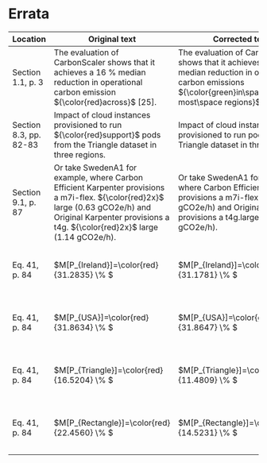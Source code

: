 # Errata

|Location|Original text|Corrected text|Comment|
|--------|--------|----------|------------|
|Section 1.1, p. 3|The evaluation of CarbonScaler shows that it achieves a 16 % median reduction in operational carbon emission ${\color{red}across}$ [25].|The evaluation of CarbonScaler shows that it achieves a 16 % median reduction in operational carbon emissions ${\color{green}in\space most\space regions}$ [25].|Typo|
|Section 8.3, pp. 82-83|Impact of cloud instances provisioned to run ${\color{red}support}$ pods from the Triangle dataset in three regions.|Impact of cloud instances provisioned to run pods from the Triangle dataset in three regions.|Typo|
|Section 9.1, p. 87|Or take SwedenA1 for example, where Carbon Efficient Karpenter provisions a m7i-flex. ${\color{red}2x}$ large (0.63 gCO2e/h) and Original Karpenter provisions a t4g. ${\color{red}2x}$ large (1.14 gCO2e/h).|Or take SwedenA1 for example, where Carbon Efficient Karpenter provisions a m7i-flex.large (0.63 gCO2e/h) and Original Karpenter provisions a t4g.large (1.14 gCO2e/h).| Typo|
|Eq. 41, p. 84|$M[P_{Ireland}]=\color{red}{31.2835} \\% $|$M[P_{Ireland}]=\color{green}{31.1781} \\% $|Removed bad entry in analyzed data|
|Eq. 41, p. 84|$M[P_{USA}]=\color{red}{31.8634} \\% $|$M[P_{USA}]=\color{green}{31.8647} \\% $|Removed bad entry in analyzed data|
|Eq. 41, p. 84|$M[P_{Triangle}]=\color{red}{16.5204} \\% $|$M[P_{Triangle}]=\color{green}{11.4809} \\% $|Removed bad entry in analyzed data|
|Eq. 41, p. 84|$M[P_{Rectangle}]=\color{red}{22.4560} \\% $|$M[P_{Rectangle}]=\color{green}{14.5231} \\% $|Removed bad entry in analyzed data|
